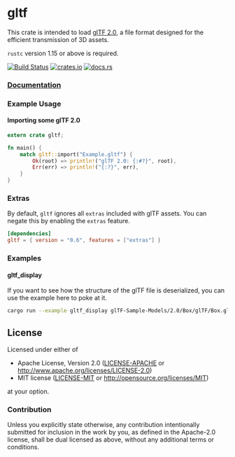 # gltf

This crate is intended to load [glTF 2.0](https://www.khronos.org/gltf), a file format designed for the efficient transmission of 3D assets.

`rustc` version 1.15 or above is required.

[![Build Status](https://travis-ci.org/alteous/gltf.svg?branch=master)](https://travis-ci.org/alteous/gltf)
[![crates.io](https://img.shields.io/crates/v/gltf.svg)](https://crates.io/crates/gltf)
[![docs.rs](https://docs.rs/gltf/badge.svg)](https://docs.rs/gltf)

### [Documentation](https://docs.rs/gltf)

### Example Usage

#### Importing some glTF 2.0

```rust
extern crate gltf;

fn main() {
    match gltf::import("Example.gltf") {
        Ok(root) => println!("glTF 2.0: {:#?}", root),
        Err(err) => println!("{:?}", err),
    }
}
```

### Extras

By default, `gltf` ignores all `extras` included with glTF assets. You can negate this by enabling the `extras` feature.

```toml
[dependencies]
gltf = { version = "0.6", features = ["extras"] }
```

### Examples

#### gltf_display

If you want to see how the structure of the glTF file is deserialized, you can
use the example here to poke at it.

```sh
cargo run --example gltf_display glTF-Sample-Models/2.0/Box/glTF/Box.gltf
```

## License

Licensed under either of

 * Apache License, Version 2.0
   ([LICENSE-APACHE](LICENSE-APACHE) or http://www.apache.org/licenses/LICENSE-2.0)
 * MIT license
   ([LICENSE-MIT](LICENSE-MIT) or http://opensource.org/licenses/MIT)

at your option.

### Contribution

Unless you explicitly state otherwise, any contribution intentionally submitted
for inclusion in the work by you, as defined in the Apache-2.0 license, shall be
dual licensed as above, without any additional terms or conditions.